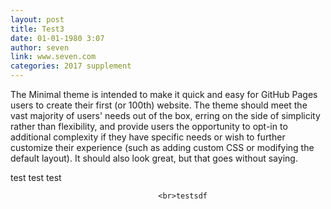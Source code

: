 ```yaml
---
layout: post
title: Test3
date: 01-01-1980 3:07
author: seven
link: www.seven.com
categories: 2017 supplement
---
```


The Minimal theme is intended to make it quick and easy for GitHub Pages users to create their first (or 100th) website. The theme should meet the vast majority of users' needs out of the box, erring on the side of simplicity rather than flexibility, and provide users the opportunity to opt-in to additional complexity if they have specific needs or wish to further customize their experience (such as adding custom CSS or modifying the default layout). It should also look great, but that goes without saying.

test
test
                          test
						  
						             <br>testsdf 
